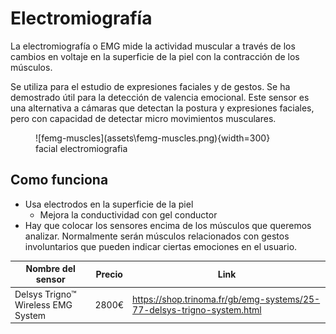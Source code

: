 # Electromiografía

La electromiografía o EMG mide la actividad muscular a través de los cambios en voltaje en la superficie de la piel con la contracción de los músculos. 

Se utiliza para el estudio de expresiones faciales y de gestos. Se ha demostrado útil para la detección de valencia emocional. Este sensor es una alternativa a cámaras que detectan la postura y expresiones faciales, pero con capacidad de detectar micro movimientos musculares.

<figure markdown>
  ![femg-muscles](assets\femg-muscles.png){width=300}
  <figcaption>facial electromiografia</figcaption>
</figure>



## Como funciona

* Usa electrodos en la superficie de la piel
  * Mejora la conductividad con gel conductor
* Hay que colocar los sensores encima de los músculos que queremos analizar. Normalmente serán músculos relacionados con gestos involuntarios que pueden indicar ciertas emociones en el usuario.


| Nombre del sensor                  | Precio | Link                                                         |
| ---------------------------------- | ------ | ------------------------------------------------------------ |
| Delsys Trigno™ Wireless EMG System | 2800€  | https://shop.trinoma.fr/gb/emg-systems/25-77-delsys-trigno-system.html |